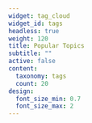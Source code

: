 ```yaml
---
widget: tag_cloud
widget_id: tags
headless: true
weight: 120
title: Popular Topics
subtitle: ""
active: false
content:
  taxonomy: tags
  count: 20
design:
  font_size_min: 0.7
  font_size_max: 2
---
```

